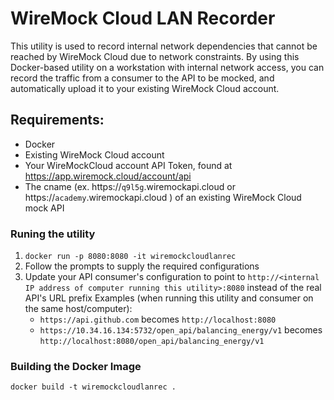# WireMock Cloud LAN Recorder
This utility is used to record internal network dependencies that cannot be reached by WireMock Cloud due to network constraints.  By using this Docker-based utility on a workstation with internal network access, you can record the traffic from a consumer to the API to be mocked, and automatically upload it to your existing WireMock Cloud account.

## Requirements:
- Docker
- Existing WireMock Cloud account
- Your WireMockCloud account API Token, found at <https://app.wiremock.cloud/account/api>
- The cname (ex. https://`q9l5g`.wiremockapi.cloud or https://`academy`.wiremockapi.cloud ) of an existing WireMock Cloud mock API

### Runing the utility
1. `docker run -p 8080:8080 -it wiremockcloudlanrec`
2. Follow the prompts to supply the required configurations
3. Update your API consumer's configuration to point to `http://<internal IP address of computer running this utility>:8080` instead of the real API's URL prefix
   Examples (when running this utility and consumer on the same host/computer):
   - `https://api.github.com` becomes `http://localhost:8080`
   - `https://10.34.16.134:5732/open_api/balancing_energy/v1` becomes `http://localhost:8080/open_api/balancing_energy/v1`

### Building the Docker Image
`docker build -t wiremockcloudlanrec .`